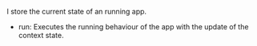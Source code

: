 I store the current state of an running app. 

- run:
   Executes the running behaviour of the app with the update of the context state.